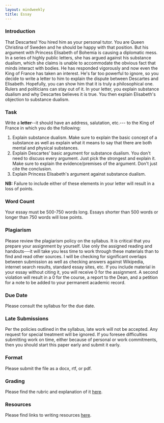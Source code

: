 ```yaml
---
layout: mindweekly
title: Essay
---
```

### Introduction

That Descartes! You hired him as your personal tutor. You are Queen Christina of Sweden and he should be happy with that position. But his argument with Princess Elisabeth of Bohemia is causing a diplomatic mess. In a series of highly public letters, she has argued against his substance dualism, which she claims is unable to accommodate the obvious fact that minds interact with bodies. He has responded vigorously and now even the King of France has taken an interest. He's far too powerful to ignore, so you decide to write a letter to him to explain the dispute between Descartes and Elisabeth. Hopefully, you can show him that it is truly a philosophical one. Rulers and politicians can stay out of it. In your letter, you explain substance dualism and why Descartes believes it is true. You then explain Elisabeth's objection to substance dualism.

 
### Task

Write a **letter**--it should have an address, salutation, etc.--- to the King of France in which you do the following: 
1. Explain substance dualism. Make sure to explain the basic concept of a substance as well as explain what it means to say that there are both mental and physical substances. 
2. Explain Descartes' basic argument for substance dualism. You don't need to discuss every argument. Just pick the strongest and explain it. Make sure to explain the evidence/premises of the argument. Don't just cite the conclusion.  
3. Explain Princess Elisabeth's argument against substance dualism.      

**NB:** Failure to include either of these elements in your letter will result in a loss of points. 

### Word Count

Your essay must be 500-750 words long. Essays shorter than 500 words or longer than 750 words will lose points.

### Plagiarism

Please review the plagiarism policy on the syllabus. It is critical that you prepare your assignment by yourself. Use only the assigned reading and handouts---it will take you less time to work through these materials than to find and read other sources. I will be checking for significant overlaps between submission as well as checking answers against Wikipedia, internet search results, standard essay sites, etc. If you include material in your essay without citing it, you will receive 0 for the assignment. A second violation will result in a 0 for the course, a report to the Dean, and a petition for a note to be added to your permanent academic record. 

### Due Date
Please consult the syllabus for the due date.

### Late Submissions

Per the policies outlined in the syllabus, late work will not be accepted. Any request for special treatment will be ignored. If you foresee difficulties submitting work on time, either because of personal or work commitments, then you should start this paper early and submit it early. 

### Format
Please submit the file as a docx, rtf, or pdf. 

### Grading
Please find the rubric and explanation of it [here](/resources/grading/).

### Resources
Please find links to writing resources [here](/resources/).









